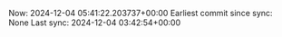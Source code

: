 Now: 2024-12-04 05:41:22.203737+00:00 Earliest commit since sync: None Last sync: 2024-12-04 03:42:54+00:00

